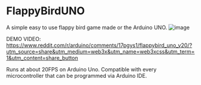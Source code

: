 # FlappyBirdUNO
A simple easy to use flappy bird game made or the Arduino UNO.
![image](https://github.com/user-attachments/assets/a58b19ef-88fd-4bbd-bdbd-15d859bccf92)

DEMO VIDEO: https://www.reddit.com/r/arduino/comments/17pgys1/flappybird_uno_v20/?utm_source=share&utm_medium=web3x&utm_name=web3xcss&utm_term=1&utm_content=share_button

Runs at about 20FPS on Arduino Uno.
Compatible with every microcontroller that can be programmed via Arduino IDE.


